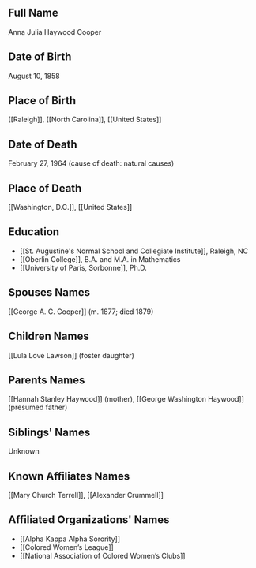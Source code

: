 ## Full Name

Anna Julia Haywood Cooper

## Date of Birth

August 10, 1858

## Place of Birth

[[Raleigh]], [[North Carolina]], [[United States]]

## Date of Death

February 27, 1964 (cause of death: natural causes)

## Place of Death

[[Washington, D.C.]], [[United States]]

## Education

- [[St. Augustine's Normal School and Collegiate Institute]], Raleigh, NC
- [[Oberlin College]], B.A. and M.A. in Mathematics
- [[University of Paris, Sorbonne]], Ph.D.

## Spouses Names

[[George A. C. Cooper]] (m. 1877; died 1879)

## Children Names

[[Lula Love Lawson]] (foster daughter)

## Parents Names

[[Hannah Stanley Haywood]] (mother), [[George Washington Haywood]] (presumed father)

## Siblings' Names

Unknown

## Known Affiliates Names

[[Mary Church Terrell]], [[Alexander Crummell]]

## Affiliated Organizations' Names

- [[Alpha Kappa Alpha Sorority]]
- [[Colored Women’s League]]
- [[National Association of Colored Women’s Clubs]]